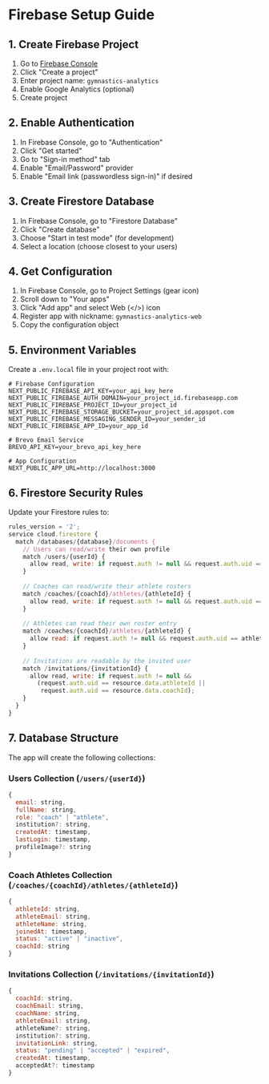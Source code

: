 # Firebase Setup Guide

## 1. Create Firebase Project

1. Go to [Firebase Console](https://console.firebase.google.com/)
2. Click "Create a project"
3. Enter project name: `gymnastics-analytics`
4. Enable Google Analytics (optional)
5. Create project

## 2. Enable Authentication

1. In Firebase Console, go to "Authentication"
2. Click "Get started"
3. Go to "Sign-in method" tab
4. Enable "Email/Password" provider
5. Enable "Email link (passwordless sign-in)" if desired

## 3. Create Firestore Database

1. In Firebase Console, go to "Firestore Database"
2. Click "Create database"
3. Choose "Start in test mode" (for development)
4. Select a location (choose closest to your users)

## 4. Get Configuration

1. In Firebase Console, go to Project Settings (gear icon)
2. Scroll down to "Your apps"
3. Click "Add app" and select Web (</>) icon
4. Register app with nickname: `gymnastics-analytics-web`
5. Copy the configuration object

## 5. Environment Variables

Create a `.env.local` file in your project root with:

```env
# Firebase Configuration
NEXT_PUBLIC_FIREBASE_API_KEY=your_api_key_here
NEXT_PUBLIC_FIREBASE_AUTH_DOMAIN=your_project_id.firebaseapp.com
NEXT_PUBLIC_FIREBASE_PROJECT_ID=your_project_id
NEXT_PUBLIC_FIREBASE_STORAGE_BUCKET=your_project_id.appspot.com
NEXT_PUBLIC_FIREBASE_MESSAGING_SENDER_ID=your_sender_id
NEXT_PUBLIC_FIREBASE_APP_ID=your_app_id

# Brevo Email Service
BREVO_API_KEY=your_brevo_api_key_here

# App Configuration
NEXT_PUBLIC_APP_URL=http://localhost:3000
```

## 6. Firestore Security Rules

Update your Firestore rules to:

```javascript
rules_version = '2';
service cloud.firestore {
  match /databases/{database}/documents {
    // Users can read/write their own profile
    match /users/{userId} {
      allow read, write: if request.auth != null && request.auth.uid == userId;
    }
    
    // Coaches can read/write their athlete rosters
    match /coaches/{coachId}/athletes/{athleteId} {
      allow read, write: if request.auth != null && request.auth.uid == coachId;
    }
    
    // Athletes can read their own roster entry
    match /coaches/{coachId}/athletes/{athleteId} {
      allow read: if request.auth != null && request.auth.uid == athleteId;
    }
    
    // Invitations are readable by the invited user
    match /invitations/{invitationId} {
      allow read, write: if request.auth != null && 
        (request.auth.uid == resource.data.athleteId || 
         request.auth.uid == resource.data.coachId);
    }
  }
}
```

## 7. Database Structure

The app will create the following collections:

### Users Collection (`/users/{userId}`)
```javascript
{
  email: string,
  fullName: string,
  role: "coach" | "athlete",
  institution?: string,
  createdAt: timestamp,
  lastLogin: timestamp,
  profileImage?: string
}
```

### Coach Athletes Collection (`/coaches/{coachId}/athletes/{athleteId}`)
```javascript
{
  athleteId: string,
  athleteEmail: string,
  athleteName: string,
  joinedAt: timestamp,
  status: "active" | "inactive",
  coachId: string
}
```

### Invitations Collection (`/invitations/{invitationId}`)
```javascript
{
  coachId: string,
  coachEmail: string,
  coachName: string,
  athleteEmail: string,
  athleteName?: string,
  institution?: string,
  invitationLink: string,
  status: "pending" | "accepted" | "expired",
  createdAt: timestamp,
  acceptedAt?: timestamp
}
```






